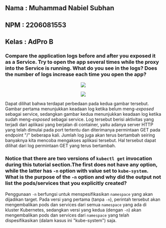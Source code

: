 ## Nama   : Muhammad Nabiel Subhan
## NPM    : 2206081553
## Kelas  : AdPro B

###  Compare the application logs before and after you exposed it as a Service. Try to open the app several times while the proxy into the Service is running. What do you see in the logs? Does the number of logs increase each time you open the app?

<p align="center">
  <img src="images\before_exposed.png" />
</p>
<p align="center">
  <img src="images\after_exposed.png" />
</p>

Dapat dilihat bahwa terdapat perbedaan pada kedua gambar tersebut. Gambar pertama menunjukkan keadaan log ketika belum meng-*exposed* sebagai service, sedangkan gambar kedua menunjukkan keadaan log ketika sudah meng-*exposed* sebagai service. Log tersebut berisi aktivitas yang terjadi dari aplikasi yang berjalan di container, yaitu adanya server HTTP yang telah dimulai pada port tertentu dan diterimanya permintaan GET pada endpoint "/" beberapa kali. Jumlah log juga akan terus bertambah seiring banyaknya kita mencoba mengakses aplikasi tersebut. Hal tersebut dapat dilihat dari log permintaan GET yang terus bertambah.

### Notice that there are two versions of `kubectl get` invocation during this tutorial section.The first does not have any option, while the latter has `-n` option with value set to `kube-system`.  What is the purpose of the `-n` option and why did the output not list the pods/services that you explicitly created?

Penggunaan `-n` berfungsi untuk menspesifikasikan `namespace` yang akan dijadikan target. Pada versi yang pertama (tanpa `-n`), perintah tersebut akan mengembalikan pods dan services dari semua `namespace` yang ada di kluster Kubernetes, sedangkan versi yang kedua (dengan `-n`) akan mengembalikan pods dan services dari `namespace` yang telah dispesifikasikan (dalam kasus ini "kube-system") saja.